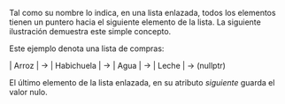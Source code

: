 Tal como su nombre lo indica, en una lista enlazada, todos los elementos tienen un puntero hacia el siguiente elemento de la lista.  La siguiente ilustración demuestra este simple concepto.

Este ejemplo denota una lista de compras:



| Arroz | -> | Habichuela | -> | Agua | -> | Leche | -> (nullptr)

El último elemento de la lista enlazada, en su atributo _siguiente_ guarda el valor nulo.

